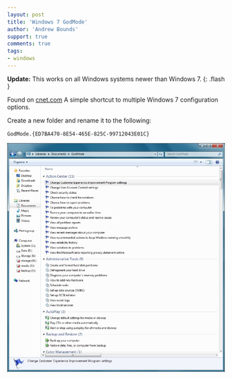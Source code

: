 ```yaml
---
layout: post
title: 'Windows 7 GodMode'
author: 'Andrew Bounds'
support: true
comments: true
tags:
- windows
---
```


**Update:** This works on all Windows systems newer than Windows 7.
{: .flash }

Found on
[cnet.com](http://news.cnet.com/8301-13860_3-10423985-56.html?tag=mncol)
A simple shortcut to multiple Windows 7 configuration options.

Create a new folder and rename it to the following:

    GodMode.{ED7BA470-8E54-465E-825C-99712043E01C}

![godmode](/assets/img/godmode.png)
